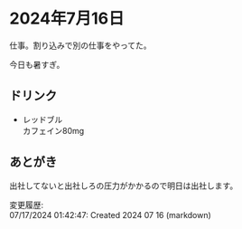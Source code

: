 # 2024年7月16日

仕事。割り込みで別の仕事をやってた。

今日も暑すぎ。

## ドリンク

- レッドブル  
カフェイン80mg

## あとがき

出社してないと出社しろの圧力がかかるので明日は出社します。

変更履歴:  
07/17/2024 01:42:47: Created 2024 07 16 (markdown)  
